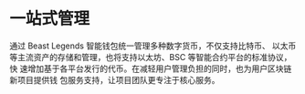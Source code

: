 # 一站式管理

通过 Beast Legends 智能钱包统一管理多种数字货币，不仅支持比特币、 以太币等主流资产的存储和管理，也将支持以太坊、BSC 等智能合约平台的标准协议，快 速增加基于各平台发行的代币。在减轻用户管理负担的同时，也为用户区块链新项目提供钱 包服务支持，让项目团队更专注于核心服务。
